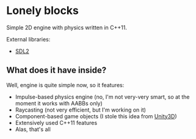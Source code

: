 # Lonely blocks
Simple 2D engine with physics written in C++11.

External libraries:
* [SDL2](http://www.libsdl.org)

## What does it have inside?
Well, engine is quite simple now, so it features:
* Impulse-based physics engine (no, I'm not very-very smart, so at the moment it works with AABBs only)
* Raycasting (not very efficient, but I'm working on it)
* Component-based game objects (I stole this idea from [Unity3D](http://unity3d.com))
* Extensively used C++11 features
* Alas, that's all

